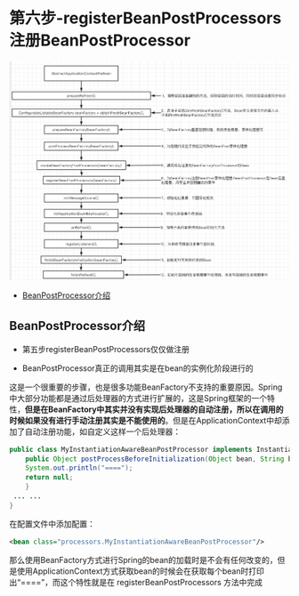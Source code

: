 # 第六步-registerBeanPostProcessors注册BeanPostProcessor

![image-20201007151953236](../../assets/image-20201007151953236.png)

- [BeanPostProcessor介绍](#BeanPostProcessor介绍)

## BeanPostProcessor介绍

- 第五步registerBeanPostProcessors仅仅做注册

- BeanPostProcessor真正的调用其实是在bean的实例化阶段进行的

这是一个很重要的步骤，也是很多功能BeanFactory不支持的重要原因。Spring中大部分功能都是通过后处理器的方式进行扩展的，这是Spring框架的一个特性，**但是在BeanFactory中其实并没有实现后处理器的自动注册，所以在调用的时候如果没有进行手动注册其实是不能使用的**。但是在ApplicationContext中却添加了自动注册功能，如自定义这样一个后处理器：

```java
public class MyInstantiationAwareBeanPostProcessor implements InstantiationAwareBeanPostProcessor{
	public Object postProcessBeforeInitialization(Object bean, String beanName) throws BeansException {
    System.out.println("====");
    return null;
 	}
 ... ...
}
```

在配置文件中添加配置：

```xml
<bean class="processors.MyInstantiationAwareBeanPostProcessor"/>
```

那么使用BeanFactory方式进行Spring的bean的加载时是不会有任何改变的，但是使用ApplicationContext方式获取bean的时候会在获取每个bean时打印出“====”，而这个特性就是在 registerBeanPostProcessors 方法中完成

